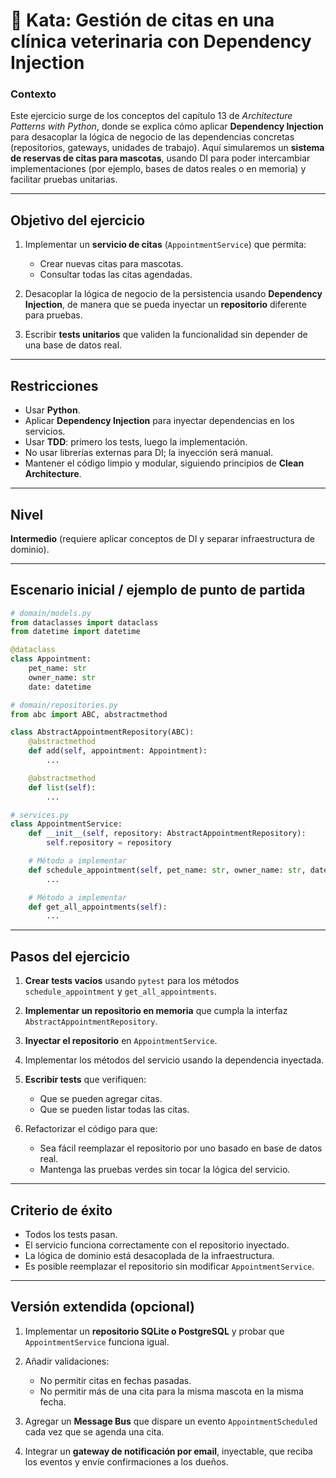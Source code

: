 # 🐾 Kata: Gestión de citas en una clínica veterinaria con Dependency Injection

### Contexto

Este ejercicio surge de los conceptos del capítulo 13 de *Architecture Patterns with Python*, donde se explica cómo aplicar **Dependency Injection** para desacoplar la lógica de negocio de las dependencias concretas (repositorios, gateways, unidades de trabajo). Aquí simularemos un **sistema de reservas de citas para mascotas**, usando DI para poder intercambiar implementaciones (por ejemplo, bases de datos reales o en memoria) y facilitar pruebas unitarias.

---

## Objetivo del ejercicio

1. Implementar un **servicio de citas** (`AppointmentService`) que permita:

   * Crear nuevas citas para mascotas.
   * Consultar todas las citas agendadas.
2. Desacoplar la lógica de negocio de la persistencia usando **Dependency Injection**, de manera que se pueda inyectar un **repositorio** diferente para pruebas.
3. Escribir **tests unitarios** que validen la funcionalidad sin depender de una base de datos real.

---

## Restricciones

* Usar **Python**.
* Aplicar **Dependency Injection** para inyectar dependencias en los servicios.
* Usar **TDD**: primero los tests, luego la implementación.
* No usar librerías externas para DI; la inyección será manual.
* Mantener el código limpio y modular, siguiendo principios de **Clean Architecture**.

---

## Nivel

**Intermedio** (requiere aplicar conceptos de DI y separar infraestructura de dominio).

---

## Escenario inicial / ejemplo de punto de partida

```python
# domain/models.py
from dataclasses import dataclass
from datetime import datetime

@dataclass
class Appointment:
    pet_name: str
    owner_name: str
    date: datetime

# domain/repositories.py
from abc import ABC, abstractmethod

class AbstractAppointmentRepository(ABC):
    @abstractmethod
    def add(self, appointment: Appointment):
        ...

    @abstractmethod
    def list(self):
        ...

# services.py
class AppointmentService:
    def __init__(self, repository: AbstractAppointmentRepository):
        self.repository = repository

    # Método a implementar
    def schedule_appointment(self, pet_name: str, owner_name: str, date):
        ...

    # Método a implementar
    def get_all_appointments(self):
        ...
```

---

## Pasos del ejercicio

1. **Crear tests vacíos** usando `pytest` para los métodos `schedule_appointment` y `get_all_appointments`.
2. **Implementar un repositorio en memoria** que cumpla la interfaz `AbstractAppointmentRepository`.
3. **Inyectar el repositorio** en `AppointmentService`.
4. Implementar los métodos del servicio usando la dependencia inyectada.
5. **Escribir tests** que verifiquen:

   * Que se pueden agregar citas.
   * Que se pueden listar todas las citas.
6. Refactorizar el código para que:

   * Sea fácil reemplazar el repositorio por uno basado en base de datos real.
   * Mantenga las pruebas verdes sin tocar la lógica del servicio.

---

## Criterio de éxito

* Todos los tests pasan.
* El servicio funciona correctamente con el repositorio inyectado.
* La lógica de dominio está desacoplada de la infraestructura.
* Es posible reemplazar el repositorio sin modificar `AppointmentService`.

---

## Versión extendida (opcional)

1. Implementar un **repositorio SQLite o PostgreSQL** y probar que `AppointmentService` funciona igual.
2. Añadir validaciones:

   * No permitir citas en fechas pasadas.
   * No permitir más de una cita para la misma mascota en la misma fecha.
3. Agregar un **Message Bus** que dispare un evento `AppointmentScheduled` cada vez que se agenda una cita.
4. Integrar un **gateway de notificación por email**, inyectable, que reciba los eventos y envíe confirmaciones a los dueños.
